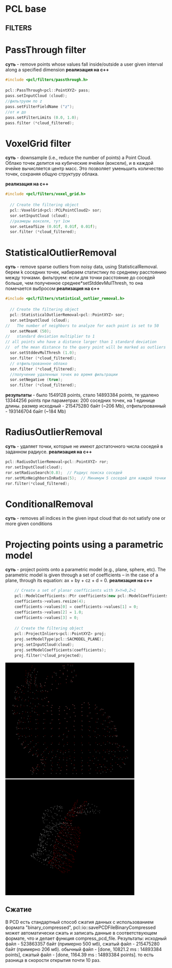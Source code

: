 # PCL base
## FILTERS
# PassThrough filter
**суть** - remove points whose values fall inside/outside a user given interval along a specified dimension
**реализация на с++**
``` cpp
#include <pcl/filters/passthrough.h>

pcl::PassThrough<pcl::PointXYZ> pass;
pass.setInputCloud (cloud);
//фильтруем по z
pass.setFilterFieldName ("z");
//от и до
pass.setFilterLimits (0.0, 1.0);
pass.filter (*cloud_filtered);
```
# VoxelGrid filter
**суть** - downsample (i.e., reduce the number of points) a Point Cloud. Облако точек делится на кубические ячейки (воксели), и в каждой ячейке вычисляется центр масс. Это позволяет уменьшить количество точек, сохраняя общую структуру облака.

**реализация на с++**

``` cpp
#include <pcl/filters/voxel_grid.h>

  // Create the filtering object
  pcl::VoxelGrid<pcl::PCLPointCloud2> sor;
  sor.setInputCloud (cloud);
  //размеры вокселя, тут 1см
  sor.setLeafSize (0.01f, 0.01f, 0.01f);
  sor.filter (*cloud_filtered);

  ```

# StatisticalOutlierRemoval
**суть**  - remove sparse outliers from noisy data, using StatisticalRemoval. берем k соседних точек, набираем статистику по среднему расстоянию между точками. фильтруем: если для точки расстояние до соседей больше, чем полученное среднее*setStddevMulThresh, то она помечается выбросом 
**реализация на с++**

``` cpp
#include <pcl/filters/statistical_outlier_removal.h>

  // Create the filtering object
  pcl::StatisticalOutlierRemoval<pcl::PointXYZ> sor;
  sor.setInputCloud (cloud);
//   The number of neighbors to analyze for each point is set to 50
  sor.setMeanK (50);
//   standard deviation multiplier to 1
// all points who have a distance larger than 1 standard deviation
//  of the mean distance to the query point will be marked as outliers and removed
  sor.setStddevMulThresh (1.0);
  sor.filter (*cloud_filtered);
  // отфильтрованное облако
  sor.filter (*cloud_filtered); 
  //получение удаленных точек во время фильтрации
  sor.setNegative (true);
  sor.filter (*cloud_filtered);

  ```

  **результаты** - было 1549128 points, стало 14893384 points, те удалено 13344256 points при параметрах: 200 соседних точек, на 1 единице длины. размер исходный - 215475280 байт (~206 Mb), отфильтрованный - 193146704 байт (~184 Mb) 

# RadiusOutlierRemoval
**суть** - удаляет точки, которые не имеют достаточного числа соседей в заданном радиусе. 
**реализация на с++**
``` cpp
pcl::RadiusOutlierRemoval<pcl::PointXYZ> ror;
ror.setInputCloud(cloud);
ror.setRadiusSearch(0.8);  // Радиус поиска соседей
ror.setMinNeighborsInRadius(5);  // Минимум 5 соседей для каждой точки
ror.filter(*cloud_filtered);
```
# ConditionalRemoval
**суть** - removes all indices in the given input cloud that do not satisfy one or more given conditions
# Projecting points using a parametric model
**суть** - project points onto a parametric model (e.g., plane, sphere, etc). The parametric model is given through a set of coefficients – in the case of a plane, through its equation: ax + by + cz + d = 0.
**реализация на с++**
``` cpp
    // Create a set of planar coefficients with X=Y=0,Z=1
    pcl::ModelCoefficients::Ptr coefficients(new pcl::ModelCoefficients());
    coefficients->values.resize(4);
    coefficients->values[0] = coefficients->values[1] = 0;
    coefficients->values[2] = 1.0;
    coefficients->values[3] = 0;

    // Create the filtering object
    pcl::ProjectInliers<pcl::PointXYZ> proj;
    proj.setModelType(pcl::SACMODEL_PLANE);
    proj.setInputCloud(cloud);
    proj.setModelCoefficients(coefficients);
    proj.filter(*cloud_projected);

  ```
![alt text](image-1.png)
![alt text](image.png)

## Сжатие
В PCD есть стандартный способ сжатия данных с использованием формата "binary_compressed", pcl::io::savePCDFileBinaryCompressed может автоматически сжать и записать данные в соответствующем формате, что и делает функция compress_pcd_file. Результаты: исходный файл - 523863357 байт (примерно 500 мб), сжатый файл - 215475280 байт (примерно 206 мб). 
обычный файл - [done, 10821.2 ms : 14893384 points], сжатый файл - [done, 1164.39 ms : 14893384 points]. то есть разница в скорости открытия почти 10 раз. 
